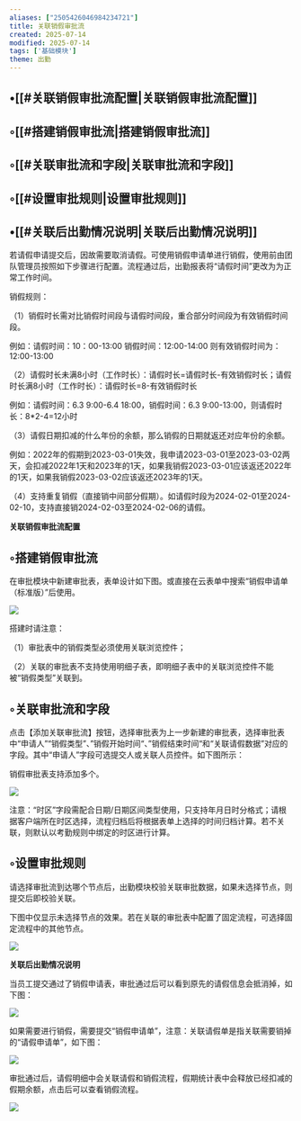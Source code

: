 ```yaml
---
aliases: ["2505426046984234721"]
title: 关联销假审批流
created: 2025-07-14
modified: 2025-07-14
tags: ['基础模块']
theme: 出勤
---
```


## •[[#关联销假审批流配置|关联销假审批流配置]]

## ◦[[#搭建销假审批流|搭建销假审批流]]

## ◦[[#关联审批流和字段|关联审批流和字段]]

## ◦[[#设置审批规则|设置审批规则]]

## •[[#关联后出勤情况说明|关联后出勤情况说明]]

若请假申请提交后，因故需要取消请假。可使用销假申请单进行销假，使用前由团队管理员按照如下步骤进行配置。流程通过后，出勤报表将“请假时间”更改为为正常工作时间。

销假规则：

（1）销假时长需对比销假时间段与请假时间段，重合部分时间段为有效销假时间段。

例如：请假时间：10：00-13:00 销假时间：12:00-14:00 则有效销假时间为：12:00-13:00

（2）请假时长未满8小时（工作时长）：请假时长=请假时长-有效销假时长；请假时长满8小时（工作时长）：请假时长=8-有效销假时长

例如：请假时间：6.3 9:00-6.4 18:00，销假时间：6.3 9:00-13:00，则请假时长：8\*2-4=12小时

（3）请假日期扣减的什么年份的余额，那么销假的日期就返还对应年份的余额。

例如：2022年的假期到2023-03-01失效，我申请2023-03-01至2023-03-02两天，会扣减2022年1天和2023年的1天，如果我销假2023-03-01应该返还2022年的1天，如果我销假2023-03-02应该返还2023年的1天。

（4）支持重复销假（直接销中间部分假期）。如请假时段为2024-02-01至2024-02-10，支持直接销2024-02-03至2024-02-06的请假。

**关联销假审批流配置**

## ◦搭建销假审批流

在审批模块中新建审批表，表单设计如下图。或直接在云表单中搜索“销假申请单（标准版）”后使用。

**![](34d9bea17e615b9cd0cda85922136cd1.jpg)**

搭建时请注意：

（1）审批表中的销假类型必须使用关联浏览控件；

（2）关联的审批表不支持使用明细子表，即明细子表中的关联浏览控件不能被“销假类型”关联到。

## ◦关联审批流和字段

点击【添加关联审批流】按钮，选择审批表为上一步新建的审批表，选择审批表中“申请人”“销假类型”、”销假开始时间“、”销假结束时间“和“关联请假数据”对应的字段。其中“申请人”字段可选提交人或关联人员控件。如下图所示：

销假审批表支持添加多个。

![](f72ce6e1333fce9195a1e33252b630ec.jpg)

注意：“时区”字段需配合日期/日期区间类型使用，只支持年月日时分格式；请根据客户端所在时区选择，流程归档后将根据表单上选择的时间归档计算。若不关联，则默认以考勤规则中绑定的时区进行计算。

## ◦设置审批规则

请选择审批流到达哪个节点后，出勤模块校验关联审批数据，如果未选择节点，则提交后即校验关联。

下图中仅显示未选择节点的效果。若在关联的审批表中配置了固定流程，可选择固定流程中的其他节点。

![](7667a0ac413f0b752d4146a38fe6c177.jpg)

**关联后出勤情况说明**

当员工提交通过了销假申请表，审批通过后可以看到原先的请假信息会抵消掉，如下图：

![](465bc1d7925ae36fc058e7e5629ac771.jpg)

如果需要进行销假，需要提交“销假申请单”，注意：关联请假单是指关联需要销掉的“请假申请单”，如下图：

![](96fee82d6995e2b980f53bebf68d605b.jpg)

审批通过后，请假明细中会关联请假和销假流程，假期统计表中会释放已经扣减的假期余额，点击后可以查看销假流程。

![](881f6f50bb2824b17959d501bfb93aea.jpg)